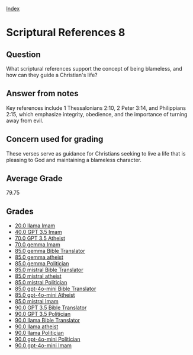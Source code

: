 
[Index](../../index.md)
# Scriptural References 8
## Question
What scriptural references support the concept of being blameless, and how can they guide a Christian's life?

## Answer from notes
Key references include 1 Thessalonians 2:10, 2 Peter 3:14, and Philippians 2:15, which emphasize integrity, obedience, and the importance of turning away from evil.

## Concern used for grading
These verses serve as guidance for Christians seeking to live a life that is pleasing to God and maintaining a blameless character.

## Average Grade
79.75

## Grades
 * [20.0 llama Imam](../answers/llama_Imam/Scriptural_References_8.md)
 * [40.0 GPT 3.5 Imam](../answers/GPT_3.5_Imam/Scriptural_References_8.md)
 * [70.0 GPT 3.5 Atheist](../answers/GPT_3.5_Atheist/Scriptural_References_8.md)
 * [70.0 gemma Imam](../answers/gemma_Imam/Scriptural_References_8.md)
 * [85.0 gemma Bible Translator](../answers/gemma_Bible_Translator/Scriptural_References_8.md)
 * [85.0 gemma atheist](../answers/gemma_atheist/Scriptural_References_8.md)
 * [85.0 gemma Politician](../answers/gemma_Politician/Scriptural_References_8.md)
 * [85.0 mistral Bible Translator](../answers/mistral_Bible_Translator/Scriptural_References_8.md)
 * [85.0 mistral atheist](../answers/mistral_atheist/Scriptural_References_8.md)
 * [85.0 mistral Politician](../answers/mistral_Politician/Scriptural_References_8.md)
 * [85.0 gpt-4o-mini Bible Translator](../answers/gpt-4o-mini_Bible_Translator/Scriptural_References_8.md)
 * [85.0 gpt-4o-mini Atheist](../answers/gpt-4o-mini_Atheist/Scriptural_References_8.md)
 * [85.0 mistral Imam](../answers/mistral_Imam/Scriptural_References_8.md)
 * [90.0 GPT 3.5 Bible Translator](../answers/GPT_3.5_Bible_Translator/Scriptural_References_8.md)
 * [90.0 GPT 3.5 Politician](../answers/GPT_3.5_Politician/Scriptural_References_8.md)
 * [90.0 llama Bible Translator](../answers/llama_Bible_Translator/Scriptural_References_8.md)
 * [90.0 llama atheist](../answers/llama_atheist/Scriptural_References_8.md)
 * [90.0 llama Politician](../answers/llama_Politician/Scriptural_References_8.md)
 * [90.0 gpt-4o-mini Politician](../answers/gpt-4o-mini_Politician/Scriptural_References_8.md)
 * [90.0 gpt-4o-mini Imam](../answers/gpt-4o-mini_Imam/Scriptural_References_8.md)
